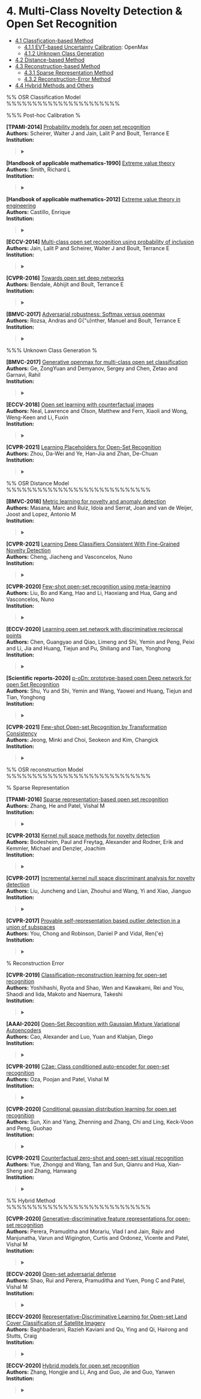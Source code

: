 <a name="top"></a>
# 4. Multi-Class Novelty Detection & Open Set Recognition
- [4.1 Classfication-based Method](#4.1)
  - [4.1.1 EVT-based Uncertainty Calibration](#4.1.1): OpenMax
  - [4.1.2 Unknown Class Generation](#4.1.2)
- [4.2 Distance-based Method](#4.2)
- [4.3 Reconstruction-based Method](#4.3)
  - [4.3.1 Sparse Representation Method](#4.3.1)
  - [4.3.2 Reconstruction-Error Method](#4.3.2)
- [4.4 Hybrid Methods and Others](#4.4)


%% OSR Classification Model %%%%%%%%%%%%%%%%%%%%%%

%%% Post-hoc Calibration %

**[TPAMI-2014]**
[Probability models for open set recognition]()
<br>
**Authors:** Scheirer, Walter J and Jain, Lalit P and Boult, Terrance E
<br>
**Institution:** 
> <details>
> <summary></summary>
> <p style="text-align:left">
>
> </p>
> </details>

**[Handbook of applicable mathematics-1990]**
[Extreme value theory]()
<br>
**Authors:** Smith, Richard L
<br>
**Institution:** 
> <details>
> <summary></summary>
> <p style="text-align:left">
>
> </p>
> </details>

**[Handbook of applicable mathematics-2012]**
[Extreme value theory in engineering]()
<br>
**Authors:** Castillo, Enrique
<br>
**Institution:** 
> <details>
> <summary></summary>
> <p style="text-align:left">
>
> </p>
> </details>

**[ECCV-2014]**
[Multi-class open set recognition using probability of inclusion]()
<br>
**Authors:** Jain, Lalit P and Scheirer, Walter J and Boult, Terrance E
<br>
**Institution:** 
> <details>
> <summary></summary>
> <p style="text-align:left">
>
> </p>
> </details>

**[CVPR-2016]**
[Towards open set deep networks]()
<br>
**Authors:** Bendale, Abhijit and Boult, Terrance E
<br>
**Institution:** 
> <details>
> <summary></summary>
> <p style="text-align:left">
>
> </p>
> </details>

**[BMVC-2017]**
[Adversarial robustness: Softmax versus openmax]()
<br>
**Authors:** Rozsa, Andras and G{\"u}nther, Manuel and Boult, Terrance E
<br>
**Institution:** 
> <details>
> <summary></summary>
> <p style="text-align:left">
>
> </p>
> </details>

%%% Unknown Class Generation %

**[BMVC-2017]**
[Generative openmax for multi-class open set classification]()
<br>
**Authors:** Ge, ZongYuan and Demyanov, Sergey and Chen, Zetao and Garnavi, Rahil
<br>
**Institution:** 
> <details>
> <summary></summary>
> <p style="text-align:left">
>
> </p>
> </details>

**[ECCV-2018]**
[Open set learning with counterfactual images]()
<br>
**Authors:** Neal, Lawrence and Olson, Matthew and Fern, Xiaoli and Wong, Weng-Keen and Li, Fuxin
<br>
**Institution:** 
> <details>
> <summary></summary>
> <p style="text-align:left">
>
> </p>
> </details>

**[CVPR-2021]**
[Learning Placeholders for Open-Set Recognition]()
<br>
**Authors:** Zhou, Da-Wei and Ye, Han-Jia and Zhan, De-Chuan
<br>
**Institution:** 
> <details>
> <summary></summary>
> <p style="text-align:left">
>
> </p>
> </details>

%% OSR Distance Model %%%%%%%%%%%%%%%%%%%%%%%%%%%%

**[BMVC-2018]**
[Metric learning for novelty and anomaly detection]()
<br>
**Authors:** Masana, Marc and Ruiz, Idoia and Serrat, Joan and van de Weijer, Joost and Lopez, Antonio M
<br>
**Institution:** 
> <details>
> <summary></summary>
> <p style="text-align:left">
>
> </p>
> </details>

**[CVPR-2021]**
[Learning Deep Classifiers Consistent With Fine-Grained Novelty Detection]()
<br>
**Authors:** Cheng, Jiacheng and Vasconcelos, Nuno
<br>
**Institution:** 
> <details>
> <summary></summary>
> <p style="text-align:left">
>
> </p>
> </details>

**[CVPR-2020]**
[Few-shot open-set recognition using meta-learning]()
<br>
**Authors:** Liu, Bo and Kang, Hao and Li, Haoxiang and Hua, Gang and Vasconcelos, Nuno
<br>
**Institution:** 
> <details>
> <summary></summary>
> <p style="text-align:left">
>
> </p>
> </details>

**[ECCV-2020]**
[Learning open set network with discriminative reciprocal points]()
<br>
**Authors:** Chen, Guangyao and Qiao, Limeng and Shi, Yemin and Peng, Peixi and Li, Jia and Huang, Tiejun and Pu, Shiliang and Tian, Yonghong
<br>
**Institution:** 
> <details>
> <summary></summary>
> <p style="text-align:left">
>
> </p>
> </details>

**[Scientific reports-2020]**
[p-oDn: prototype-based open Deep network for open Set Recognition]()
<br>
**Authors:** Shu, Yu and Shi, Yemin and Wang, Yaowei and Huang, Tiejun and Tian, Yonghong
<br>
**Institution:** 
> <details>
> <summary></summary>
> <p style="text-align:left">
>
> </p>
> </details>

**[CVPR-2021]**
[Few-shot Open-set Recognition by Transformation Consistency]()
<br>
**Authors:** Jeong, Minki and Choi, Seokeon and Kim, Changick
<br>
**Institution:** 
> <details>
> <summary></summary>
> <p style="text-align:left">
>
> </p>
> </details>

%% OSR reconstruction Model %%%%%%%%%%%%%%%%%%%%%%%%%%%%

% Sparse Representation

**[TPAMI-2016]**
[Sparse representation-based open set recognition]()
<br>
**Authors:** Zhang, He and Patel, Vishal M
<br>
**Institution:** 
> <details>
> <summary></summary>
> <p style="text-align:left">
>
> </p>
> </details>

**[CVPR-2013]**
[Kernel null space methods for novelty detection]()
<br>
**Authors:** Bodesheim, Paul and Freytag, Alexander and Rodner, Erik and Kemmler, Michael and Denzler, Joachim
<br>
**Institution:** 
> <details>
> <summary></summary>
> <p style="text-align:left">
>
> </p>
> </details>

**[CVPR-2017]**
[Incremental kernel null space discriminant analysis for novelty detection]()
<br>
**Authors:** Liu, Juncheng and Lian, Zhouhui and Wang, Yi and Xiao, Jianguo
<br>
**Institution:** 
> <details>
> <summary></summary>
> <p style="text-align:left">
>
> </p>
> </details>

**[CVPR-2017]**
[Provable self-representation based outlier detection in a union of subspaces]()
<br>
**Authors:** You, Chong and Robinson, Daniel P and Vidal, Ren{\'e}
<br>
**Institution:** 
> <details>
> <summary></summary>
> <p style="text-align:left">
>
> </p>
> </details>

% Reconstruction Error

**[CVPR-2019]**
[Classification-reconstruction learning for open-set recognition]()
<br>
**Authors:** Yoshihashi, Ryota and Shao, Wen and Kawakami, Rei and You, Shaodi and Iida, Makoto and Naemura, Takeshi
<br>
**Institution:** 
> <details>
> <summary></summary>
> <p style="text-align:left">
>
> </p>
> </details>

**[AAAI-2020]**
[Open-Set Recognition with Gaussian Mixture Variational Autoencoders]()
<br>
**Authors:** Cao, Alexander and Luo, Yuan and Klabjan, Diego
<br>
**Institution:** 
> <details>
> <summary></summary>
> <p style="text-align:left">
>
> </p>
> </details>

**[CVPR-2019]**
[C2ae: Class conditioned auto-encoder for open-set recognition]()
<br>
**Authors:** Oza, Poojan and Patel, Vishal M
<br>
**Institution:** 
> <details>
> <summary></summary>
> <p style="text-align:left">
>
> </p>
> </details>

**[CVPR-2020]**
[Conditional gaussian distribution learning for open set recognition]()
<br>
**Authors:** Sun, Xin and Yang, Zhenning and Zhang, Chi and Ling, Keck-Voon and Peng, Guohao
<br>
**Institution:** 
> <details>
> <summary></summary>
> <p style="text-align:left">
>
> </p>
> </details>

**[CVPR-2021]**
[Counterfactual zero-shot and open-set visual recognition]()
<br>
**Authors:** Yue, Zhongqi and Wang, Tan and Sun, Qianru and Hua, Xian-Sheng and Zhang, Hanwang
<br>
**Institution:** 
> <details>
> <summary></summary>
> <p style="text-align:left">
>
> </p>
> </details>

%% Hybrid Method %%%%%%%%%%%%%%%%%%%%%%%%%%%%

**[CVPR-2020]**
[Generative-discriminative feature representations for open-set recognition]()
<br>
**Authors:** Perera, Pramuditha and Morariu, Vlad I and Jain, Rajiv and Manjunatha, Varun and Wigington, Curtis and Ordonez, Vicente and Patel, Vishal M
<br>
**Institution:** 
> <details>
> <summary></summary>
> <p style="text-align:left">
>
> </p>
> </details>

**[ECCV-2020]**
[Open-set adversarial defense]()
<br>
**Authors:** Shao, Rui and Perera, Pramuditha and Yuen, Pong C and Patel, Vishal M
<br>
**Institution:** 
> <details>
> <summary></summary>
> <p style="text-align:left">
>
> </p>
> </details>

**[ECCV-2020]**
[Representative-Discriminative Learning for Open-set Land Cover Classification of Satellite Imagery]()
<br>
**Authors:** Baghbaderani, Razieh Kaviani and Qu, Ying and Qi, Hairong and Stutts, Craig
<br>
**Institution:** 
> <details>
> <summary></summary>
> <p style="text-align:left">
>
> </p>
> </details>

**[ECCV-2020]**
[Hybrid models for open set recognition]()
<br>
**Authors:** Zhang, Hongjie and Li, Ang and Guo, Jie and Guo, Yanwen
<br>
**Institution:** 
> <details>
> <summary></summary>
> <p style="text-align:left">
>
> </p>
> </details>

